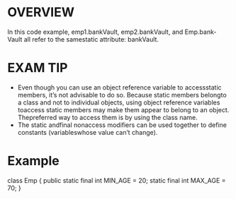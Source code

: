 # OVERVIEW

In  this  code  example, emp1.bankVault, emp2.bankVault,  and Emp.bank-Vault all refer to the samestatic attribute: bankVault.

# EXAM TIP

- Even  though  you  can  use  an  object  reference  variable  to  accessstatic members, it’s not advisable to do so. Because static members belongto  a  class  and  not  to  individual  objects,  using  object  reference  variables  toaccess static members may make them appear to belong to an object. Thepreferred  way  to  access  them  is  by  using  the  class  name.
- The static  andfinal nonaccess modifiers can be used together to define constants (variableswhose value can’t change).

# Example

class Emp {
    public static final int MIN_AGE = 20;
    static final int MAX_AGE = 70;
 }